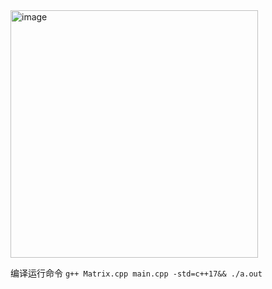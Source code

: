 <img width="396" alt="image" src="https://user-images.githubusercontent.com/111474133/208215416-f658a38c-7558-4f6e-8364-395fd2409a44.png">

编译运行命令
`g++ Matrix.cpp main.cpp -std=c++17&& ./a.out`
